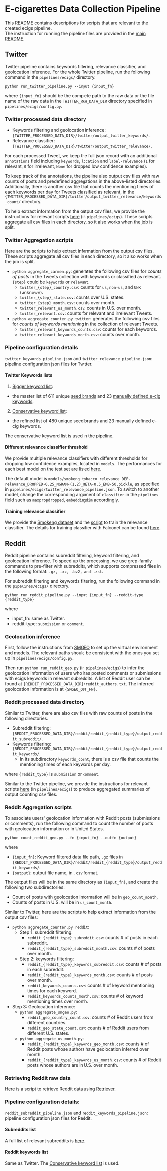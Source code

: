# E-cigarettes Data Collection Pipeline
This README contains descriptions for scripts that are relevant to the created ecigs pipeline.  
The instruction for running the pipeline files are provided in the [main README](../../README.MD).

## Twitter

Twitter pipeline contains keywords filtering, relevance classifier, and geolocation inference. 
For the whole Twitter pipeline, run the following command in the `pipelines/ecigs/` directory.

`python run_twitter_pipeline.py --input {input_fn}` 

where `{input_fn}` should be the complete path to the raw data 
or the file name of the raw data in the `TWITTER_RAW_DATA_DIR` directory specified in `pipelines/ecigs/config.py`.

### Twitter processed data directory
- Keywords filtering and geolocation inference: `{TWITTER_PROCESSED_DATA_DIR}/twitter/output_twitter_keywords/`.
- Relevance classifier: `{TWITTER_PROCESSED_DATA_DIR}/twitter/output_twitter_relevance/`.

For each processed Tweet, we keep the full json record with an additional `annotations` field 
including `keywords`, `location` and `label-relevance` 
(`1` for relevant, `0` for irrelevant, `None` for dropped low confidence examples).

To keep track of the annotations, the pipeline also output csv files with raw counts of posts and predefined aggregations in the above-listed directories.
Additionally, there is another csv file that counts the mentioning times of each keywords per day for Tweets classified as relevant,
in the `{TWITTER_PROCESSED_DATA_DIR}/twitter/output_twitter_relevance/keywords_count/` directory. 

To help extract information from the output csv files, we provide the instructions for relevant scripts [here](pipelines/ecigs/README.MD#twitter-aggregation-scripts) (in `pipelines/ecigs`).
These scripts aggregate all csv files in each directory, so it also works when the job is split.

### Twitter Aggregation scripts
Here are the scripts to help extract information from the output csv files. 
These scripts aggregate all csv files in each directory, so it also works when the job is split.

- `python aggregate_carmen.py`: generates the following csv files for *counts of posts* in the Tweets collection with keywords or classified as relevant. 
`{step}` could be `keywords` or `relevant`.
    - `twitter_{step}_country.csv`: counts for `us`, `non-us`, and `UNK` (unknown).
    - `twitter_{step}_state.csv`: counts over U.S. states.
    - `twitter_{step}_month.csv`: counts over month.
    - `twitter_relevant_us_month.csv`: counts in U.S. over month.
    - `twitter_relevant.csv`: counts for relevant and irrelevant Tweets.
- `python aggregate_counter.py twitter`: generates the following csv files for *counts of keywords mentioning* in the collection of relevant Tweets.
    - `twitter_relevant_keywords_counts.csv`: counts for each keywords.
    - `twitter_relevant_keywords_month.csv`: counts over month.

### Pipeline configuration details
`twitter_keywords_pipeline.json` and `twitter_relevance_pipeline.json`: pipeline configuration json files for Twitter.

#### Twitter Keywords lists
1. [Bigger keyword list](python/falconet/resources/annotators/keywords/ENDS.keywords):
  - the master list of 611 unique [seed brands](python/falconet/resources/annotators/keywords/ecigs_brands.keywords) 
  and 23 [manually defined e-cig keywords](python/falconet/resources/annotators/keywords/ecig.keywords).
2. [Conservative keyword list](python/falconet/resources/annotators/keywords/ENDS_refined.keywords): 
  - the refined list of 480 unique seed brands and 23 manually defined e-cig keywords.

The conservative keyword list is used in the pipeline.
 
#### Different relevance classifier threshold
We provide multiple relevance classifiers with different thresholds for dropping low confidence examples, located in `models`.
The performances for each best model on the test set are listed [here](models/README.MD).

The default model is `models/smokeng_tobacco_relevance_DEP-relevance_DROPPED-0.25_NGRAM-(1,2)_BETA-0.5_EMB-50.pickle`,
as specified in `pipelines/ecigs/twitter_relevance_pipeline.json`. 
To switch to another model, change the corresponding argument of `classifier` in the `pipelines` field 
such as `maxpropdropped`, `embeddingdim` accordingly.


#### Training relevance classifier
We provide the [Smokeng dataset](pipelines/ecigs/smokeng/smokeng_tobacco_relevance.json.gz) 
and the [script](pipelines/ecigs/smokeng/tobacco_relevance_trainer.sh) to train the relevance classifier.
The details for training classifier with Falconet can be found [here](README.Falconet.MD#training-models). 
 
## Reddit

Reddit pipeline contains subreddit filtering, keyword filtering, and geolocation inference.
To speed up the processing, we use grep-family commands to pre-filter with subreddits, 
which supports compressed files in the following format: `.gz, .xz, .bz2, and .zst`.

For subreddit filtering and keywords filtering, run the following command in the `pipelines/ecigs/` directory.
  
  `python run_reddit_pipeline.py --input {input_fn} --reddit-type {reddit_type}`
  
where

- input_fn: same as Twitter.
- reddit-type: `submission` or `comment`.

### Geolocation inference
First, follow the instructions from [SMGEO](https://github.com/kharrigian/smgeo) to set up the virtual environment and models.
The relevant paths should be consistent with the ones you set up in `pipelines/ecigs/config.py`.

Then run `python run_reddit_geo.py` (in `pipelines/ecigs`) to infer the geolocation information of users who has posted comments or submissions 
with ecigs keywords in relevant subreddits.
A list of Reddit user can be found at `{REDDIT_PROCESSED_DATA_DIR}/reddit_authors.txt`.
The inferred geolocation information is at `{SMGEO_OUT_FN}`.

### Reddit processed data directory
Similar to Twitter, there are also csv files with raw counts of posts in the following directories.

- Subreddit filtering: `{REDDIT_PROCESSED_DATA_DIR}/reddit/reddit_{reddit_type}/output_reddit_subreddit/`.
- Keywords filtering: `{REDDIT_PROCESSED_DATA_DIR}/reddit/reddit_{reddit_type}/output_reddit_keywords/`.
    - In its subdirectory `keywords_count`, there is a csv file that counts the mentioning times of each keywords per day.

where `{reddit_type}` is `submission` or `comment`.

Similar to the Twitter pipeline, we provide the instructions for relevant scripts 
[here](pipelines/ecigs/README.MD#reddit-aggregation-scripts) (in `pipelines/ecigs`)
to produce aggregated summaries of output counting csv files.

### Reddit Aggregation scripts
To associate users' geolocation information with Reddit posts (submissions or comments), 
run the following command to count the number of posts with geolocation information or in United States.

`python count_reddit_geo.py --fn {input_fn} --outfn {output}`

where

- `{input_fn}`: Keyword filtered data file path, `.gz` files in `{REDDIT_PROCESSED_DATA_DIR}/reddit/reddit_{reddit_type}/output_reddit_keywords/`.
- `{output}`: output file name, in `.csv` format. 

The output files will be in the same directory as `{input_fn}`, and create the following two subdirectories:

- Count of posts with geolocation information will be in `geo_count_month`,
- Counts of posts in U.S. will be in `us_count_month`.

Similar to Twitter, here are the scripts to help extract information from the output csv files:

- `python aggregate_counter.py reddit`:
    - Step 1: subreddit filtering:
        - `reddit_{reddit_type}_subreddit.csv`: counts # of posts in each subreddit.
        - `reddit_{reddit_type}_subreddit_month.csv`: counts # of posts over month.
    - Step 2: keywords filtering:
        - `reddit_{reddit_type}_keywords_subreddit.csv`: counts # of posts in each subreddit.
        - `reddit_{reddit_type}_keywords_month.csv`: counts # of posts over month.
        - `reddit_keywords_counts.csv`: counts # of keyword mentioning times for each keyword.
        - `reddit_keywords_counts_month.csv`: counts # of keyword mentioning times over month.
- Step 3: Geolocation inference:
    - `python aggregate_smgeo.py`:
        - `reddit_geo_country_count.csv`: counts # of Reddit users from different countries.
        - `reddit_geo_state_count.csv`: counts # of Reddit users from different U.S. states.
    - `python aggregate_us_month.py`:
        - `reddit_{reddit_type}_keywords_geo_month.csv`: counts # of Reddit posts whose authors have geolocation inferred over month.
        - `reddit_{reddit_type}_keywords_us_month.csv`: counts # of Reddit posts whose authors are in U.S. over month.

### Retrieving Reddit raw data
[Here](retrieve_reddit_data.py) is a script to retrieve Reddit data using [Retriever](https://github.com/kharrigian/retriever). 

### Pipeline configuration details:
`reddit_subreddit_pipeline.json` and `reddit_keywords_pipeline.json`: pipeline configuration json files for Reddit.

#### Subreddits list
A full list of relevant subreddits is [here](python/falconet/resources/annotators/subreddits/tobacco/e-cigs.txt).

 
#### Reddit keywords list
Same as Twitter. The [Conservative keyword list](python/falconet/resources/annotators/keywords/ENDS_refined.keywords) is used.
